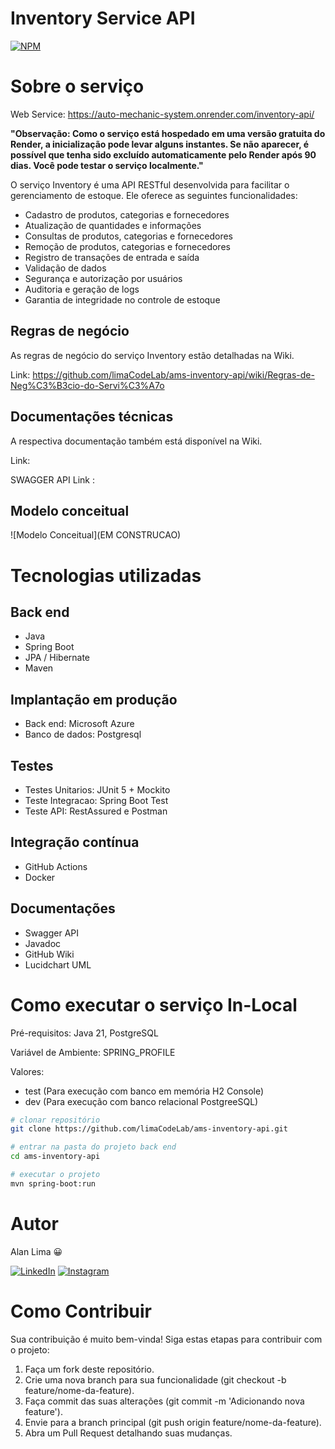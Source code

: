 # Inventory Service API 
[![NPM](https://img.shields.io/npm/l/react)](https://github.com/limaCodeLab/ams-inventory-api/blob/master/LICENSE) 

# Sobre o serviço 

Web Service: https://auto-mechanic-system.onrender.com/inventory-api/

**"Observação: Como o serviço está hospedado em uma versão gratuita do Render, a inicialização pode levar alguns instantes. Se não aparecer, é possível que tenha sido excluído automaticamente pelo Render após 90 dias. Você pode testar o serviço localmente."**

O serviço Inventory é uma API RESTful desenvolvida para facilitar o gerenciamento de estoque. Ele oferece as seguintes funcionalidades:
- Cadastro de produtos, categorias e fornecedores
- Atualização de quantidades e informações
- Consultas de produtos, categorias e fornecedores
- Remoção de produtos, categorias e fornecedores
- Registro de transações de entrada e saída
- Validação de dados
- Segurança e autorização por usuários
- Auditoria e geração de logs
- Garantia de integridade no controle de estoque

## Regras de negócio 
As regras de negócio do serviço Inventory estão detalhadas na Wiki.

Link: https://github.com/limaCodeLab/ams-inventory-api/wiki/Regras-de-Neg%C3%B3cio-do-Servi%C3%A7o

## Documentações técnicas 
A respectiva documentação também está disponível na Wiki.

Link: 

SWAGGER API Link : 

## Modelo conceitual
![Modelo Conceitual](EM CONSTRUCAO)

# Tecnologias utilizadas

## Back end
- Java
- Spring Boot
- JPA / Hibernate
- Maven

## Implantação em produção
- Back end: Microsoft Azure
- Banco de dados: Postgresql

## Testes
- Testes Unitarios: JUnit 5 + Mockito
- Teste Integracao: Spring Boot Test
- Teste API: RestAssured e Postman

## Integração contínua
- GitHub Actions
- Docker

## Documentações
- Swagger API
- Javadoc
- GitHub Wiki
- Lucidchart UML

# Como executar o serviço In-Local

Pré-requisitos: Java 21, PostgreSQL

Variável  de Ambiente: SPRING_PROFILE

Valores: 
- test (Para execução com banco em memória H2 Console)
- dev (Para execução com banco relacional PostgreeSQL)

```bash
# clonar repositório
git clone https://github.com/limaCodeLab/ams-inventory-api.git

# entrar na pasta do projeto back end
cd ams-inventory-api

# executar o projeto
mvn spring-boot:run
```

# Autor

Alan Lima 😀
<p>
  <a href="https://www.linkedin.com/in/alaanlimaa/" target="_blank"><img alt="LinkedIn" src="https://img.shields.io/badge/linkedin-%230077B5.svg?&style=for-the-badge&logo=linkedin&logoColor=white" /></a> 
  <a href="https://www.instagram.com/alaanlimaa/" target="_blank"><img alt="Instagram" src="https://img.shields.io/badge/Instagram-%23E4405F?logo=Instagram&logoColor=white&style=for-the-badge" /></a>
</p>

# Como Contribuir

Sua contribuição é muito bem-vinda! Siga estas etapas para contribuir com o projeto:

1. Faça um fork deste repositório.
2. Crie uma nova branch para sua funcionalidade (git checkout -b feature/nome-da-feature).
3. Faça commit das suas alterações (git commit -m 'Adicionando nova feature').
4. Envie para a branch principal (git push origin feature/nome-da-feature).
5. Abra um Pull Request detalhando suas mudanças.
